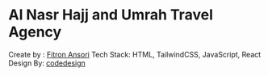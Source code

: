 # Al Nasr Hajj and Umrah Travel Agency

Create by : [Fitron Ansori](https://github.com/fitronansori)
Tech Stack: HTML, TailwindCSS, JavaScript, React
Design By: [codedesign](https://codedesign.dev/challenge/al-nasr)
